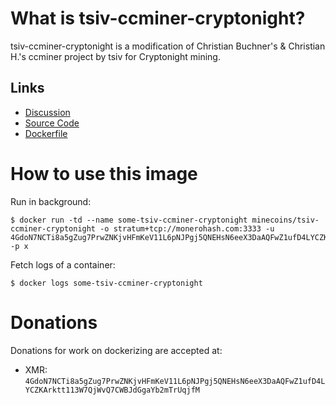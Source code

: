 # What is tsiv-ccminer-cryptonight?

tsiv-ccminer-cryptonight is a modification of Christian Buchner's & Christian H.'s ccminer project by tsiv for Cryptonight mining.

## Links

- [Discussion](https://bitcointalk.org/index.php?topic=656841.msg7487737#msg7487737)
- [Source Code](https://github.com/tsiv/ccminer-cryptonight)
- [Dockerfile](https://github.com/minecoins/docker-tsiv-ccminer-cryptonight)

# How to use this image

Run in background:

```console
$ docker run -td --name some-tsiv-ccminer-cryptonight minecoins/tsiv-ccminer-cryptonight -o stratum+tcp://monerohash.com:3333 -u 4GdoN7NCTi8a5gZug7PrwZNKjvHFmKeV11L6pNJPgj5QNEHsN6eeX3DaAQFwZ1ufD4LYCZKArktt113W7QjWvQ7CWBJdGgaYb2mTrUqjfM -p x
```

Fetch logs of a container:

```console
$ docker logs some-tsiv-ccminer-cryptonight
```

# Donations

Donations for work on dockerizing are accepted at:

- XMR: `4GdoN7NCTi8a5gZug7PrwZNKjvHFmKeV11L6pNJPgj5QNEHsN6eeX3DaAQFwZ1ufD4LYCZKArktt113W7QjWvQ7CWBJdGgaYb2mTrUqjfM`
